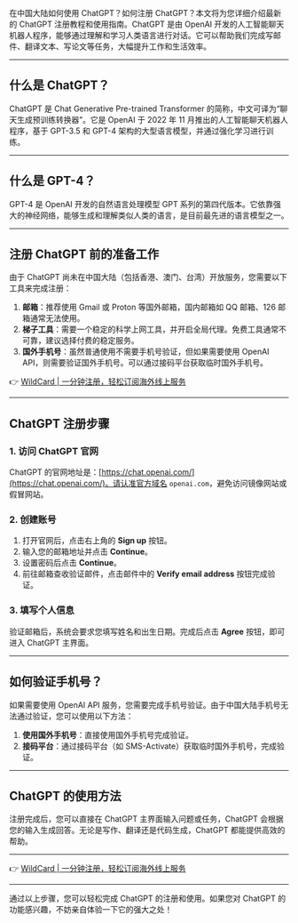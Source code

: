 在中国大陆如何使用 ChatGPT？如何注册 ChatGPT？本文将为您详细介绍最新的 ChatGPT 注册教程和使用指南。ChatGPT 是由 OpenAI 开发的人工智能聊天机器人程序，能够通过理解和学习人类语言进行对话。它可以帮助我们完成写邮件、翻译文本、写论文等任务，大幅提升工作和生活效率。

---

## 什么是 ChatGPT？

ChatGPT 是 Chat Generative Pre-trained Transformer 的简称，中文可译为“聊天生成预训练转换器”。它是 OpenAI 于 2022 年 11 月推出的人工智能聊天机器人程序，基于 GPT-3.5 和 GPT-4 架构的大型语言模型，并通过强化学习进行训练。

---

## 什么是 GPT-4？

GPT-4 是 OpenAI 开发的自然语言处理模型 GPT 系列的第四代版本。它依靠强大的神经网络，能够生成和理解类似人类的语言，是目前最先进的语言模型之一。

---

## 注册 ChatGPT 前的准备工作

由于 ChatGPT 尚未在中国大陆（包括香港、澳门、台湾）开放服务，您需要以下工具来完成注册：

1. **邮箱**：推荐使用 Gmail 或 Proton 等国外邮箱，国内邮箱如 QQ 邮箱、126 邮箱通常无法使用。
2. **梯子工具**：需要一个稳定的科学上网工具，并开启全局代理。免费工具通常不可靠，建议选择付费的稳定服务。
3. **国外手机号**：虽然普通使用不需要手机号验证，但如果需要使用 OpenAI API，则需要验证国外手机号。可以通过接码平台获取临时国外手机号。

👉 [WildCard | 一分钟注册，轻松订阅海外线上服务](https://bit.ly/bewildcard)

---

## ChatGPT 注册步骤

### 1. 访问 ChatGPT 官网

ChatGPT 的官网地址是：[https://chat.openai.com/](https://chat.openai.com/)。请认准官方域名 `openai.com`，避免访问镜像网站或假冒网站。

### 2. 创建账号

1. 打开官网后，点击右上角的 **Sign up** 按钮。
2. 输入您的邮箱地址并点击 **Continue**。
3. 设置密码后点击 **Continue**。
4. 前往邮箱查收验证邮件，点击邮件中的 **Verify email address** 按钮完成验证。

### 3. 填写个人信息

验证邮箱后，系统会要求您填写姓名和出生日期。完成后点击 **Agree** 按钮，即可进入 ChatGPT 主界面。

---

## 如何验证手机号？

如果需要使用 OpenAI API 服务，您需要完成手机号验证。由于中国大陆手机号无法通过验证，您可以使用以下方法：

1. **使用国外手机号**：直接使用国外手机号完成验证。
2. **接码平台**：通过接码平台（如 SMS-Activate）获取临时国外手机号，完成验证。

---

## ChatGPT 的使用方法

注册完成后，您可以直接在 ChatGPT 主界面输入问题或任务，ChatGPT 会根据您的输入生成回答。无论是写作、翻译还是代码生成，ChatGPT 都能提供高效的帮助。

---

👉 [WildCard | 一分钟注册，轻松订阅海外线上服务](https://bit.ly/bewildcard)

---

通过以上步骤，您可以轻松完成 ChatGPT 的注册和使用。如果您对 ChatGPT 的功能感兴趣，不妨亲自体验一下它的强大之处！